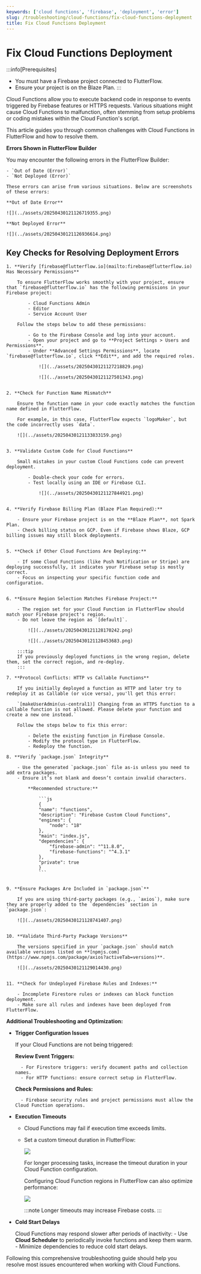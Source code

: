 ```yaml
---
keywords: ['cloud functions', 'firebase', 'deployment', 'error']
slug: /troubleshooting/cloud-functions/fix-cloud-functions-deployment
title: Fix Cloud Functions Deployment
---
```


# Fix Cloud Functions Deployment

:::info[Prerequisites]
- You must have a Firebase project connected to FlutterFlow.
- Ensure your project is on the Blaze Plan.
::: 

Cloud Functions allow you to execute backend code in response to events triggered by Firebase features or HTTPS requests. Various situations might cause Cloud Functions to malfunction, often stemming from setup problems or coding mistakes within the Cloud Function's script.

This article guides you through common challenges with Cloud Functions in FlutterFlow and how to resolve them.

**Errors Shown in FlutterFlow Builder**

You may encounter the following errors in the FlutterFlow Builder:

    - `Out of Date (Error)`
    - `Not Deployed (Error)`

    These errors can arise from various situations. Below are screenshots of these errors:

    **Out of Date Error**

    ![](../assets/20250430121126719355.png)

    **Not Deployed Error**

    ![](../assets/20250430121126936614.png)


## Key Checks for Resolving Deployment Errors

    1. **Verify [firebase@flutterflow.io](mailto:firebase@flutterflow.io) Has Necessary Permissions**

        To ensure FlutterFlow works smoothly with your project, ensure that `firebase@flutterflow.io` has the following permissions in your Firebase project:

            - Cloud Functions Admin
            - Editor
            - Service Account User

        Follow the steps below to add these permissions:

            - Go to the Firebase Console and log into your account.
            - Open your project and go to **Project Settings > Users and Permissions**.
            - Under **Advanced Settings Permissions**, locate `firebase@flutterflow.io`, click **Edit**, and add the required roles.

                ![](../assets/20250430121127218829.png)

                ![](../assets/20250430121127501343.png)


    2. **Check for Function Name Mismatch**

        Ensure the function name in your code exactly matches the function name defined in FlutterFlow.

        For example, in this case, FlutterFlow expects `logoMaker`, but the code incorrectly uses `data`.

        ![](../assets/20250430121133833159.png)


    3. **Validate Custom Code for Cloud Functions**

        Small mistakes in your custom Cloud Functions code can prevent deployment.

            - Double-check your code for errors.
            - Test locally using an IDE or Firebase CLI.

                ![](../assets/20250430121127844921.png)


    4. **Verify Firebase Billing Plan (Blaze Plan Required):**

        - Ensure your Firebase project is on the **Blaze Plan**, not Spark Plan.
        - Check billing status on GCP. Even if Firebase shows Blaze, GCP billing issues may still block deployments.


    5. **Check if Other Cloud Functions Are Deploying:** 

        - If some Cloud Functions (like Push Notification or Stripe) are deploying successfully, it indicates your Firebase setup is mostly correct.
        - Focus on inspecting your specific function code and configuration.


    6. **Ensure Region Selection Matches Firebase Project:**

        - The region set for your Cloud Function in FlutterFlow should match your Firebase project's region.
        - Do not leave the region as `[default]`.

            ![](../assets/20250430121128170242.png)

            ![](../assets/20250430121128453683.png)

        :::tip
        If you previously deployed functions in the wrong region, delete them, set the correct region, and re-deploy.
        :::

    7. **Protocol Conflicts: HTTP vs Callable Functions**

        If you initially deployed a function as HTTP and later try to redeploy it as Callable (or vice versa), you'll get this error:

        `[makeUserAdmin(us-central1)] Changing from an HTTPS function to a callable function is not allowed. Please delete your function and create a new one instead.`

        Follow the steps below to fix this error:

            - Delete the existing function in Firebase Console.
            - Modify the protocol type in FlutterFlow.
            - Redeploy the function.

    8. **Verify `package.json` Integrity**

        - Use the generated `package.json` file as-is unless you need to add extra packages.
        - Ensure it’s not blank and doesn’t contain invalid characters.

            **Recommended structure:**

                ```js
                {
                "name": "functions",
                "description": "Firebase Custom Cloud Functions",
                "engines": {
                    "node": "18"
                },
                "main": "index.js",
                "dependencies": {
                    "firebase-admin": "^11.8.0",
                    "firebase-functions": "^4.3.1"
                },
                "private": true
                }
                ```


    9. **Ensure Packages Are Included in `package.json`**

        If you are using third-party packages (e.g., `axios`), make sure they are properly added to the `dependencies` section in `package.json`:

        ![](../assets/20250430121128741407.png)


    10. **Validate Third-Party Package Versions**

        The versions specified in your `package.json` should match available versions listed on **[npmjs.com](https://www.npmjs.com/package/axios?activeTab=versions)**.

        ![](../assets/20250430121129014430.png)


    11. **Check for Undeployed Firebase Rules and Indexes:**

        - Incomplete Firestore rules or indexes can block function deployment.
        - Make sure all rules and indexes have been deployed from FlutterFlow.


**Additional Troubleshooting and Optimization:**

- **Trigger Configuration Issues**

    If your Cloud Functions are not being triggered:

    **Review Event Triggers:**

        - For Firestore triggers: verify document paths and collection names.
        - For HTTP functions: ensure correct setup in FlutterFlow.

    **Check Permissions and Rules:**

        - Firebase security rules and project permissions must allow the Cloud Function operations.

- **Execution Timeouts**

    - Cloud Functions may fail if execution time exceeds limits.
    - Set a custom timeout duration in FlutterFlow:

        ![](../assets/20250430121134186956.png)

        For longer processing tasks, increase the timeout duration in your Cloud Function configuration.

        Configuring Cloud Function regions in FlutterFlow can also optimize performance:

        ![](../assets/20250430121134509618.png)

        :::note
        Longer timeouts may increase Firebase costs.
        :::

- **Cold Start Delays**

    Cloud Functions may respond slower after periods of inactivity:
        - Use **Cloud Scheduler** to periodically invoke functions and keep them warm.
        - Minimize dependencies to reduce cold start delays.

Following this comprehensive troubleshooting guide should help you resolve most issues encountered when working with Cloud Functions.
